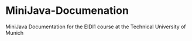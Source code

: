 # MiniJava-Documenation
MiniJava Documentation for the EIDI1 course at the Technical University of Munich
